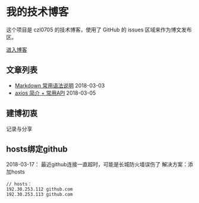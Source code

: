 # 我的技术博客
这个项目是 czl0705 的技术博客，使用了 GitHub 的 issues 区域来作为博文发布区。

[进入博客](https://github.com/czl0705/blog/issues)

## 文章列表
- [Markdown 常用语法说明](https://github.com/czl0705/blog/issues/2) 2018-03-03
- [axios 简介 + 常用API](https://github.com/czl0705/blog/issues/3) 2018-03-05

## 建博初衷
记录与分享

## hosts绑定github
2018-03-17： 最近github连接一直超时，可能是长城防火墙误伤了
解决方案：添加hosts
```
// hosts：
192.30.253.112 github.com
192.30.253.113 github.com
```
